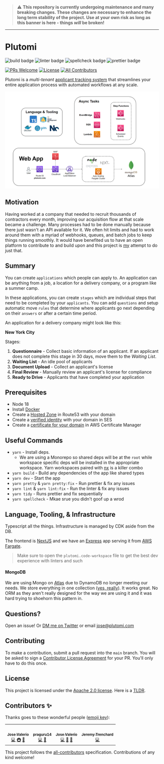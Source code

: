 > :warning: **This repository is currently undergoing maintenance and many breaking changes. These changes are necessary to enhance the long term stability of the project. Use at your own risk as long as this banner is here - things _will_ be broken!**

---

# Plutomi

![build badge](https://github.com/plutomi/plutomi/actions/workflows/build.yml/badge.svg)
![linter badge](https://github.com/plutomi/plutomi/actions/workflows/linter.yml/badge.svg)
![spellcheck badge](https://github.com/plutomi/plutomi/actions/workflows/spellcheck.yml/badge.svg)
![prettier badge](https://github.com/plutomi/plutomi/actions/workflows/prettier.yml/badge.svg)

[![PRs Welcome](https://img.shields.io/badge/PRs-welcome-brightgreen.svg?style=plastic&color=informational)](http://makeapullrequest.com)
[![License](https://img.shields.io/github/license/plutomi/plutomi?style=plastic&color=important)](https://www.tldrlegal.com/license/apache-license-2-0-apache-2-0)
[![All Contributors](https://img.shields.io/badge/all_contributors-4-blue.svg?style=plastic&color=yellow)](#contributors)

Plutomi is a _multi-tenant_ [applicant tracking system](https://en.wikipedia.org/wiki/Applicant_tracking_system) that streamlines your entire application process with automated workflows at any scale.

![infra](images/infra.png)

## Motivation

Having worked at a company that needed to recruit thousands of contractors every month, improving our acquisition flow at that scale became a challenge. Many processes had to be done manually because there just wasn't an API available for it. We often hit limits and had to work around them with a myriad of webhooks, queues, and batch jobs to keep things running smoothly. It would have benefited us to have an open platform to contribute to and build upon and this project is [my](https://www.linkedin.com/in/joswayski/) attempt to do just that.

## Summary

You can create `applications` which people can apply to. An application can be anything from a job, a location for a delivery company, or a program like a summer camp.

In these applications, you can create `stages` which are individual steps that need to be completed by your `applicants`. You can add `questions` and setup automatic move `rules` that determine where applicants go next depending on their `answers` or after a certain time period.

An application for a delivery company might look like this:

**New York City**

Stages:

1. **Questionnaire** - Collect basic information of an applicant. If an applicant does not complete this stage in 30 days, move them to the _Waiting List_.
2. **Waiting List** - An idle pool of applicants
3. **Document Upload** - Collect an applicant's license
4. **Final Review** - Manually review an applicant's license for compliance
5. **Ready to Drive** - Applicants that have completed your application

## Prerequisites

- Node 18
- Install [Docker](https://docs.docker.com/get-docker/)
- Create a [Hosted Zone](https://docs.aws.amazon.com/Route53/latest/DeveloperGuide/CreatingHostedZone.html) in Route53 with your domain
- Create a [verified identity](https://docs.aws.amazon.com/ses/latest/DeveloperGuide/verify-domain-procedure.html) with your domain in SES
- Create a [certificate for your domain](https://docs.aws.amazon.com/acm/latest/userguide/gs-acm-request-public.html#request-public-console) in AWS Certificate Manager

## Useful Commands

- `yarn` - Install deps.
  - We are using a Monorepo so shared deps will be at the `root` while workspace specific deps will be installed in the appropriate workspace. Yarn workspaces paired with [nx](https://nx.dev/) is a killer combo
- `yarn build` - Build any dependencies of the app like shared types
- `yarn dev` - Start the app
- `yarn pretty` & `yarn pretty:fix` - Run prettier & fix any issues
- `yarn lint` & `yarn lint:fix` - Run the linter & fix any issues
- `yarn tidy` - Runs prettier and fix sequentially
- `yarn spellcheck` - Mkae srue you didn't goof up a wrod

## Language, Tooling, & Infrastructure

Typescript all the things. Infrastructure is managed by CDK aside from the DB.

The frontend is [NextJS](https://nextjs.org/) and we have an [Express](https://expressjs.com/) app serving it from [AWS Fargate](https://aws.amazon.com/fargate/).

> Make sure to open the `plutomi.code-workspace` file to get the best dev experience with linters and such

#### MongoDB

We are using Mongo on [Atlas](https://www.mongodb.com/atlas/database) due to DynamoDB no longer meeting our needs. We store everything in one collection ([yes, really](https://youtu.be/eEENrNKxCdw?t=960)). It works great. No ORM as they aren't really designed for the way we are using it and it was hard trying to shoehorn this pattern in.

## Questions?

Open an issue! Or [DM me on Twitter](https://twitter.com/notjoswayski) or email jose@plutomi.com

## Contributing

To make a contribution, submit a pull request into the `main` branch. You will be asked to sign a [Contributor License Agreement](https://en.wikipedia.org/wiki/Contributor_License_Agreement) for your PR. You'll only have to do this once.

## License

This project is licensed under the [Apache 2.0 license](LICENSE). Here is a [TLDR](https://www.tldrlegal.com/license/apache-license-2-0-apache-2-0).

## Contributors ✨

Thanks goes to these wonderful people ([emoji key](https://allcontributors.org/docs/en/emoji-key)):

<!-- ALL-CONTRIBUTORS-LIST:START - Do not remove or modify this section -->
<!-- prettier-ignore-start -->
<!-- markdownlint-disable -->
<table>
  <tr>
    <td align="center"><a href="https://github.com/joswayski"><img src="https://avatars.githubusercontent.com/u/22891173?v=4?s=100" width="100px;" alt=""/><br /><sub><b>Jose Valerio</b></sub></a><br /><a href="https://github.com/plutomi/plutomi/commits?author=joswayski" title="Code">💻</a> <a href="#infra-joswayski" title="Infrastructure (Hosting, Build-Tools, etc)">🚇</a> <a href="#maintenance-joswayski" title="Maintenance">🚧</a></td>
    <td align="center"><a href="https://github.com/praguru14"><img src="https://avatars.githubusercontent.com/u/48213609?v=4?s=100" width="100px;" alt=""/><br /><sub><b>praguru14</b></sub></a><br /><a href="https://github.com/plutomi/plutomi/commits?author=praguru14" title="Code">💻</a> <a href="#maintenance-praguru14" title="Maintenance">🚧</a></td>
    <td align="center"><a href="https://github.com/mazupicua"><img src="https://avatars.githubusercontent.com/u/37680756?v=4?s=100" width="100px;" alt=""/><br /><sub><b>Jose Valerio</b></sub></a><br /><a href="https://github.com/plutomi/plutomi/commits?author=mazupicua" title="Code">💻</a> <a href="#maintenance-mazupicua" title="Maintenance">🚧</a> <a href="https://github.com/plutomi/plutomi/issues?q=author%3Amazupicua" title="Bug reports">🐛</a></td>
    <td align="center"><a href="https://github.com/Jeremyjay121"><img src="https://avatars.githubusercontent.com/u/94778748?v=4?s=100" width="100px;" alt=""/><br /><sub><b>Jeremy Trenchard</b></sub></a><br /><a href="https://github.com/plutomi/plutomi/commits?author=Jeremyjay121" title="Code">💻</a></td>
  </tr>
</table>

<!-- markdownlint-restore -->
<!-- prettier-ignore-end -->

<!-- ALL-CONTRIBUTORS-LIST:END -->

This project follows the [all-contributors](https://github.com/all-contributors/all-contributors) specification. Contributions of any kind welcome!
